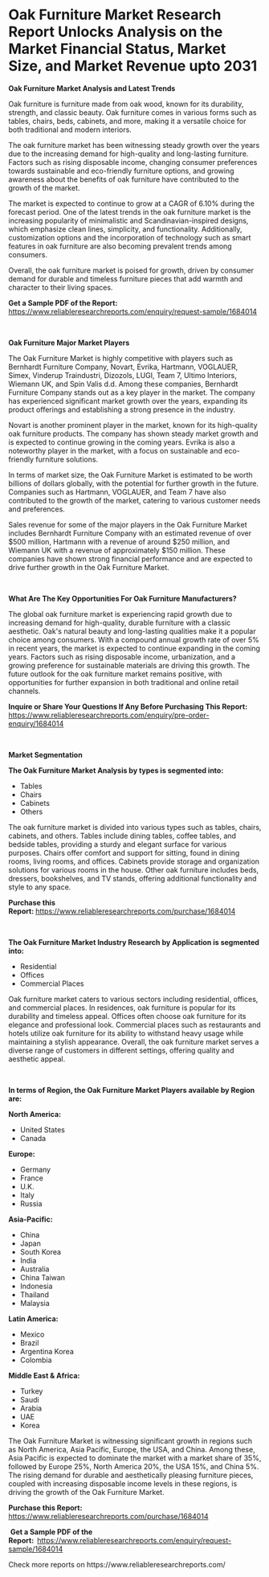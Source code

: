 <p><h1>Oak Furniture Market Research Report Unlocks Analysis on the Market Financial Status, Market Size, and Market Revenue upto 2031</h1></p><p><strong>Oak Furniture Market Analysis and Latest Trends</strong></p>
<p><p>Oak furniture is furniture made from oak wood, known for its durability, strength, and classic beauty. Oak furniture comes in various forms such as tables, chairs, beds, cabinets, and more, making it a versatile choice for both traditional and modern interiors.</p><p>The oak furniture market has been witnessing steady growth over the years due to the increasing demand for high-quality and long-lasting furniture. Factors such as rising disposable income, changing consumer preferences towards sustainable and eco-friendly furniture options, and growing awareness about the benefits of oak furniture have contributed to the growth of the market.</p><p>The market is expected to continue to grow at a CAGR of 6.10% during the forecast period. One of the latest trends in the oak furniture market is the increasing popularity of minimalistic and Scandinavian-inspired designs, which emphasize clean lines, simplicity, and functionality. Additionally, customization options and the incorporation of technology such as smart features in oak furniture are also becoming prevalent trends among consumers.</p><p>Overall, the oak furniture market is poised for growth, driven by consumer demand for durable and timeless furniture pieces that add warmth and character to their living spaces.</p></p>
<p><strong>Get a Sample PDF of the Report:&nbsp;</strong> <a href="https://www.reliableresearchreports.com/enquiry/request-sample/1684014">https://www.reliableresearchreports.com/enquiry/request-sample/1684014</a></p>
<p>&nbsp;</p>
<p><strong>Oak Furniture Major Market Players</strong></p>
<p><p>The Oak Furniture Market is highly competitive with players such as Bernhardt Furniture Company, Novart, Evrika, Hartmann, VOGLAUER, Simex, Vinderup Traindustri, Dizozols, LUGI, Team 7, Ultimo Interiors, Wiemann UK, and Spin Valis d.d. Among these companies, Bernhardt Furniture Company stands out as a key player in the market. The company has experienced significant market growth over the years, expanding its product offerings and establishing a strong presence in the industry. </p><p>Novart is another prominent player in the market, known for its high-quality oak furniture products. The company has shown steady market growth and is expected to continue growing in the coming years. Evrika is also a noteworthy player in the market, with a focus on sustainable and eco-friendly furniture solutions.</p><p>In terms of market size, the Oak Furniture Market is estimated to be worth billions of dollars globally, with the potential for further growth in the future. Companies such as Hartmann, VOGLAUER, and Team 7 have also contributed to the growth of the market, catering to various customer needs and preferences.</p><p>Sales revenue for some of the major players in the Oak Furniture Market includes Bernhardt Furniture Company with an estimated revenue of over $500 million, Hartmann with a revenue of around $250 million, and Wiemann UK with a revenue of approximately $150 million. These companies have shown strong financial performance and are expected to drive further growth in the Oak Furniture Market.</p></p>
<p>&nbsp;</p>
<p><strong>What Are The Key Opportunities For Oak Furniture Manufacturers?</strong></p>
<p><p>The global oak furniture market is experiencing rapid growth due to increasing demand for high-quality, durable furniture with a classic aesthetic. Oak's natural beauty and long-lasting qualities make it a popular choice among consumers. With a compound annual growth rate of over 5% in recent years, the market is expected to continue expanding in the coming years. Factors such as rising disposable income, urbanization, and a growing preference for sustainable materials are driving this growth. The future outlook for the oak furniture market remains positive, with opportunities for further expansion in both traditional and online retail channels.</p></p>
<p><strong>Inquire or Share Your Questions If Any Before Purchasing This Report:</strong> <a href="https://www.reliableresearchreports.com/enquiry/pre-order-enquiry/1684014">https://www.reliableresearchreports.com/enquiry/pre-order-enquiry/1684014</a></p>
<p>&nbsp;</p>
<p><strong>Market Segmentation</strong></p>
<p><strong>The Oak Furniture Market Analysis by types is segmented into:</strong></p>
<p><ul><li>Tables</li><li>Chairs</li><li>Cabinets</li><li>Others</li></ul></p>
<p><p>The oak furniture market is divided into various types such as tables, chairs, cabinets, and others. Tables include dining tables, coffee tables, and bedside tables, providing a sturdy and elegant surface for various purposes. Chairs offer comfort and support for sitting, found in dining rooms, living rooms, and offices. Cabinets provide storage and organization solutions for various rooms in the house. Other oak furniture includes beds, dressers, bookshelves, and TV stands, offering additional functionality and style to any space.</p></p>
<p><strong>Purchase this Report:&nbsp;</strong><a href="https://www.reliableresearchreports.com/purchase/1684014">https://www.reliableresearchreports.com/purchase/1684014</a></p>
<p>&nbsp;</p>
<p><strong>The Oak Furniture Market Industry Research by Application is segmented into:</strong></p>
<p><ul><li>Residential</li><li>Offices</li><li>Commercial Places</li></ul></p>
<p><p>Oak furniture market caters to various sectors including residential, offices, and commercial places. In residences, oak furniture is popular for its durability and timeless appeal. Offices often choose oak furniture for its elegance and professional look. Commercial places such as restaurants and hotels utilize oak furniture for its ability to withstand heavy usage while maintaining a stylish appearance. Overall, the oak furniture market serves a diverse range of customers in different settings, offering quality and aesthetic appeal.</p></p>
<p>&nbsp;</p>
<p><strong>In terms of Region, the Oak Furniture Market Players available by Region are:</strong></p>
<p>
    <p> <strong> North America: </strong>
        <ul>
            <li>United States</li>
            <li>Canada</li>
        </ul>
        </p> 
    <p> <strong> Europe: </strong>
        <ul>
            <li>Germany</li>
            <li>France</li>
            <li>U.K.</li>
            <li>Italy</li>
            <li>Russia</li>
        </ul>
        </p> 
    <p> <strong> Asia-Pacific: </strong>
        <ul>
            <li>China</li>
            <li>Japan</li>
            <li>South Korea</li>
            <li>India</li>
            <li>Australia</li>
            <li>China Taiwan</li>
            <li>Indonesia</li>
            <li>Thailand</li>
            <li>Malaysia</li>
        </ul>
        </p> 
    <p> <strong> Latin America: </strong>
        <ul>
            <li>Mexico</li>
            <li>Brazil</li>
            <li>Argentina Korea</li>
            <li>Colombia</li>
        </ul>
        </p> 
    <p> <strong> Middle East & Africa: </strong>
        <ul>
            <li>Turkey</li>
            <li>Saudi</li>
            <li>Arabia</li>
            <li>UAE</li>
            <li>Korea</li>
        </ul>
    </p>
    </p>
<p><p>The Oak Furniture Market is witnessing significant growth in regions such as North America, Asia Pacific, Europe, the USA, and China. Among these, Asia Pacific is expected to dominate the market with a market share of 35%, followed by Europe 25%, North America 20%, the USA 15%, and China 5%. The rising demand for durable and aesthetically pleasing furniture pieces, coupled with increasing disposable income levels in these regions, is driving the growth of the Oak Furniture Market.</p></p>
<p><strong>Purchase this Report: </strong><a href="https://www.reliableresearchreports.com/purchase/1684014">https://www.reliableresearchreports.com/purchase/1684014</a></p>
<p>&nbsp;<strong>Get a Sample PDF of the Report:&nbsp;&nbsp;</strong><a href="https://www.reliableresearchreports.com/enquiry/request-sample/1684014">https://www.reliableresearchreports.com/enquiry/request-sample/1684014</a></p>
<p><strong></strong></p>
<p>Check more reports on https://www.reliableresearchreports.com/</p>